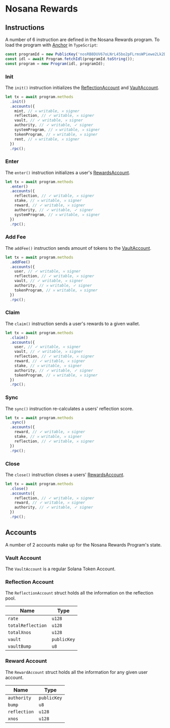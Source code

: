 # Nosana Rewards

## Instructions

A number of 6 instruction are defined in the Nosana Rewards program.
To load the program with [Anchor](https://coral-xyz.github.io/anchor/ts/index.html) in `TypeScript`:

```typescript
const programId = new PublicKey('nosRB8DUV67oLNrL45bo2pFLrmsWPiewe2Lk2DRNYCp');
const idl = await Program.fetchIdl(programId.toString());
const program = new Program(idl, programId);
```

### Init

The `init()` instruction initializes the [ReflectionAccount](#reflection-account)
and [VaultAccount](#vault-account).


```typescript
let tx = await program.methods
  .init()
  .accounts({
    mint, // 𐄂 writable, 𐄂 signer
    reflection, // ✓ writable, 𐄂 signer
    vault, // ✓ writable, 𐄂 signer
    authority, // ✓ writable, ✓ signer
    systemProgram, // 𐄂 writable, 𐄂 signer
    tokenProgram, // 𐄂 writable, 𐄂 signer
    rent, // 𐄂 writable, 𐄂 signer
  })
  .rpc();
```

### Enter

The `enter()` instruction initializes a user's [RewardsAccount](#rewards-account).


```typescript
let tx = await program.methods
  .enter()
  .accounts({
    reflection, // ✓ writable, 𐄂 signer
    stake, // 𐄂 writable, 𐄂 signer
    reward, // ✓ writable, 𐄂 signer
    authority, // ✓ writable, ✓ signer
    systemProgram, // 𐄂 writable, 𐄂 signer
  })
  .rpc();
```

### Add Fee

The `addFee()` instruction sends amount of tokens to the [VaultAccount](#vault-account).


```typescript
let tx = await program.methods
  .addFee()
  .accounts({
    user, // ✓ writable, 𐄂 signer
    reflection, // ✓ writable, 𐄂 signer
    vault, // ✓ writable, 𐄂 signer
    authority, // 𐄂 writable, ✓ signer
    tokenProgram, // 𐄂 writable, 𐄂 signer
  })
  .rpc();
```

### Claim
The `claim()` instruction sends a user's rewards to a given wallet.


```typescript
let tx = await program.methods
  .claim()
  .accounts({
    user, // ✓ writable, 𐄂 signer
    vault, // ✓ writable, 𐄂 signer
    reflection, // ✓ writable, 𐄂 signer
    reward, // ✓ writable, 𐄂 signer
    stake, // 𐄂 writable, 𐄂 signer
    authority, // ✓ writable, ✓ signer
    tokenProgram, // 𐄂 writable, 𐄂 signer
  })
  .rpc();
```

### Sync

The `sync()` instruction re-calculates a users' reflection score.


```typescript
let tx = await program.methods
  .sync()
  .accounts({
    reward, // ✓ writable, 𐄂 signer
    stake, // 𐄂 writable, 𐄂 signer
    reflection, // ✓ writable, 𐄂 signer
  })
  .rpc();
```

### Close

The `close()` instruction closes a users' [RewardsAccount](#rewards-account).


```typescript
let tx = await program.methods
  .close()
  .accounts({
    reflection, // ✓ writable, 𐄂 signer
    reward, // ✓ writable, 𐄂 signer
    authority, // ✓ writable, ✓ signer
  })
  .rpc();
```

## Accounts

A number of 2 accounts make up for the Nosana Rewards Program's state.

### Vault Account

The `VaultAccount` is a regular Solana Token Account.

### Reflection Account

The `ReflectionAccount` struct holds all the information on the reflection pool.

| Name | Type |
| ---- | ---- |
| `rate` | `u128` |
| `totalReflection` | `u128` |
| `totalXnos` | `u128` |
| `vault` | `publicKey` |
| `vaultBump` | `u8` |

### Reward Account

The `RewardAccount` struct holds all the information for any given user account.

| Name | Type |
| ---- | ---- |
| `authority` | `publicKey` |
| `bump` | `u8` |
| `reflection` | `u128` |
| `xnos` | `u128` |
